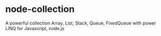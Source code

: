 # node-collection
A powerful collection Array, List, Stack, Queue, FixedQueue with power LINQ for Javascript, node.js
